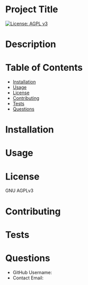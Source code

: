 
  # Project Title
  
  [![License: AGPL v3](https://img.shields.io/badge/License-AGPL%20v3-blue.svg)](https://www.gnu.org/licenses/agpl-3.0)
  
  # Description
  
  
  # Table of Contents 
  * [Installation](#installation)
  * [Usage](#usage)
  * [License](#license)
  * [Contributing](#contributing)
  * [Tests](#tests)
  * [Questions](#questions)
      
  # Installation
  
  
  # Usage
  
  
  # License 
  GNU AGPLv3
  
  # Contributing 
  
  
  # Tests
  
  
  # Questions
  * GitHub Username: [](https://www.github.com/)
  * Contact Email: 
  